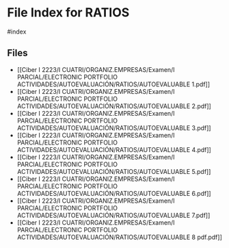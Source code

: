 # File Index for RATIOS
#index

## Files

- [[Ciber I 2223/I CUATRI/ORGANIZ.EMPRESAS/Examen/I PARCIAL/ELECTRONIC PORTFOLIO ACTIVIDADES/AUTOEVALUACIÓN/RATIOS/AUTOEVALUABLE 1.pdf]]
- [[Ciber I 2223/I CUATRI/ORGANIZ.EMPRESAS/Examen/I PARCIAL/ELECTRONIC PORTFOLIO ACTIVIDADES/AUTOEVALUACIÓN/RATIOS/AUTOEVALUABLE 2.pdf]]
- [[Ciber I 2223/I CUATRI/ORGANIZ.EMPRESAS/Examen/I PARCIAL/ELECTRONIC PORTFOLIO ACTIVIDADES/AUTOEVALUACIÓN/RATIOS/AUTOEVALUABLE 3.pdf]]
- [[Ciber I 2223/I CUATRI/ORGANIZ.EMPRESAS/Examen/I PARCIAL/ELECTRONIC PORTFOLIO ACTIVIDADES/AUTOEVALUACIÓN/RATIOS/AUTOEVALUABLE 4.pdf]]
- [[Ciber I 2223/I CUATRI/ORGANIZ.EMPRESAS/Examen/I PARCIAL/ELECTRONIC PORTFOLIO ACTIVIDADES/AUTOEVALUACIÓN/RATIOS/AUTOEVALUABLE 5.pdf]]
- [[Ciber I 2223/I CUATRI/ORGANIZ.EMPRESAS/Examen/I PARCIAL/ELECTRONIC PORTFOLIO ACTIVIDADES/AUTOEVALUACIÓN/RATIOS/AUTOEVALUABLE 6.pdf]]
- [[Ciber I 2223/I CUATRI/ORGANIZ.EMPRESAS/Examen/I PARCIAL/ELECTRONIC PORTFOLIO ACTIVIDADES/AUTOEVALUACIÓN/RATIOS/AUTOEVALUABLE 7.pdf]]
- [[Ciber I 2223/I CUATRI/ORGANIZ.EMPRESAS/Examen/I PARCIAL/ELECTRONIC PORTFOLIO ACTIVIDADES/AUTOEVALUACIÓN/RATIOS/AUTOEVALUABLE 8 pdf.pdf]]
